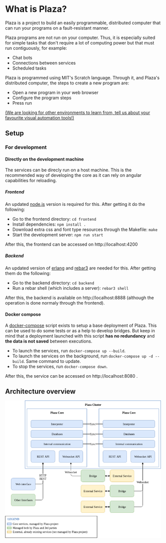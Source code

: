 # What is Plaza?

Plaza is a project to build an easily programmable, distributed computer that can run your programs on a fault-resistant manner.

Plaza programs are not run on your computer. Thus, it is especially suited for simple tasks that don't require a lot of computing power but that must run contiguously, for example:
* Chat bots
* Connections between services
* Scheduled tasks

Plaza is programmed using MIT's Scratch language. Through it, and Plaza's distributed computer, the steps to create a new program are:
* Open a new program in your web browser
* Configure the program steps
* Press run

[(We are looking for other environments to learn from, tell us about your favourite visual automation tools!)](mailto:plaza@spiral.systems)

## Setup

### For development

#### Directly on the development machine

The services can be direcly run on a host machine.
This is the recommended way of developing the core as it can rely on angular capabilities for reloading.

##### Frontend

An updated [node.js](https://nodejs.org/) version is required for this. After getting it do the following:

* Go to the frontend directory: `cd frontend`
* Install dependencies: `npm install .`
* Download extra css and font type resources through the Makefile: `make`
* Start the development server: `npm run start`

After this, the frontend can be accessed on http://localhost:4200

##### Backend

An updated version of [erlang](http://www.erlang.org/) and [rebar3](http://www.rebar3.org/) are needed for this.
After getting them do the following:

* Go to the backend directory: `cd backend`
* Run a rebar shell (which includes a server): `rebar3 shell`

After this, the backend is available on http://localhost:8888 (although the operation is done normaly through the frontend).

#### Docker compose

A [docker-compose](https://docs.docker.com/compose/overview/) script exists to setup a base deployment of Plaza.
This can be used to do some tests or as a help to develop bridges.
But keep in mind that a deployment launched with this script **has no redundancy** and **the data is not saved** between executions.

* To launch the services, run `docker-compose up --build`.
* To launch the services on the background, run `docker-compose up -d --build`. Same command to update.
* To stop the services, run `docker-compose down`.

After this, the service can be accessed on http://localhost:8080 .

## Architecture overview

![Image of the architecture overview](docs/architecture-overview.png)

